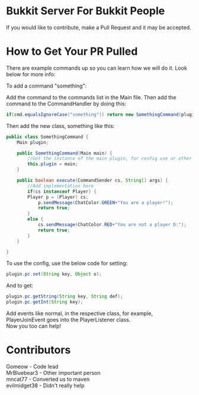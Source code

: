 Bukkit Server For Bukkit People
===========================

If you would like to contribute, make a Pull Request and it may be accepted.

How to Get Your PR Pulled
===========================
There are example commands up so you can learn how we will do it. Look below for more info:

To add a command "something":

Add the command to the commands list in the Main file.
Then add the command to the CommandHandler by doing this:
```java
if(cmd.equalsIgnoreCase("something")) return new SomethingCommand(plugin).execute(cs, args);
```
Then add the new class, something like this:
```java
public class SomethingCommand {
	Main plugin;

	public SomethingCommand(Main main) {
		//Get the instance of the main plugin, for config use or other things.
		this.plugin = main;
	}

	public boolean execute(CommandSender cs, String[] args) {
		//Add implementation here
		if(cs instanceof Player) {
		Player p = (Player) cs;
			p.sendMessage(ChatColor.GREEN+"You are a player!");
			return true;
		}
		else {
			cs.sendMessage(ChatColor.RED+"You are not a player D:");
			return true;
		}
	}

}
```
To use the config, use the below code for setting:  
```java
plugin.pc.set(String key, Object o);  
```
And to get:  
```java
plugin.pc.getString(String key, String def);  
plugin.pc.getInt(String key);  
```
Add events like normal, in the respective class, for example, PlayerJoinEvent goes into the PlayerListener class.  
Now you too can help!


Contributors
===========================
Gomeow - Code lead  
MrBluebear3 - Other important person  
mncat77 - Converted us to maven  
evilmidget38 - Didn't really help
